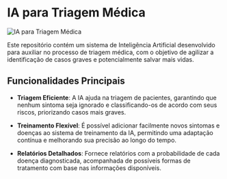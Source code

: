 # IA para Triagem Médica

![IA para Triagem Médica](link_para_imagem)

Este repositório contém um sistema de Inteligência Artificial desenvolvido para auxiliar no processo de triagem médica, com o objetivo de agilizar a identificação de casos graves e potencialmente salvar mais vidas.

## Funcionalidades Principais

- **Triagem Eficiente**: A IA ajuda na triagem de pacientes, garantindo que nenhum sintoma seja ignorado e classificando-os de acordo com seus riscos, priorizando casos mais graves.
  
- **Treinamento Flexível**: É possível adicionar facilmente novos sintomas e doenças ao sistema de treinamento da IA, permitindo uma adaptação contínua e melhorando sua precisão ao longo do tempo.

- **Relatórios Detalhados**: Fornece relatórios com a probabilidade de cada doença diagnosticada, acompanhada de possíveis formas de tratamento com base nas informações disponíveis.

